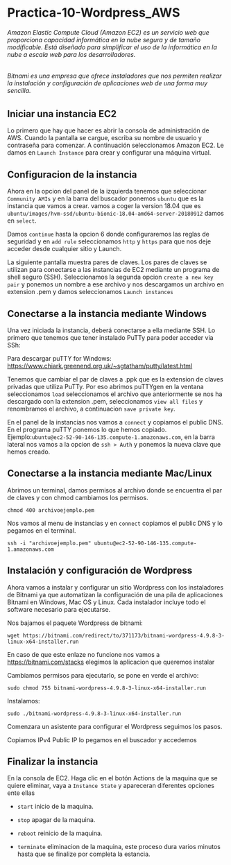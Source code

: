 # Practica-10-Wordpress_AWS
###### Amazon Elastic Compute Cloud (Amazon EC2) es un servicio web que proporciona capacidad informática en la nube segura y de tamaño modificable. Está diseñado para simplificar el uso de la informática en la nube a escala web para los desarrolladores.
###### Bitnami es una empresa que ofrece instaladores que nos permiten realizar la instalación y configuración de aplicaciones web de una forma muy sencilla.
## Iniciar una instancia EC2
Lo primero que hay que hacer es abrir la consola de administración de AWS. Cuando la pantalla se cargue, escriba su nombre de usuario y contraseña para comenzar. A continuación seleccionamos Amazon EC2.
Le damos en  ``Launch Instance`` para crear y configurar una máquina virtual.

## Configuracion de la instancia
Ahora en la opcion del panel de la izquierda tenemos que seleccionar ``Community AMIs`` y en la barra del buscador ponemos ``ubuntu`` que es la instancia que vamos a crear.
vamos a coger la version 18.04 que es ``ubuntu/images/hvm-ssd/ubuntu-bionic-18.04-amd64-server-20180912`` damos en ``select``.

Damos ``continue`` hasta la opcion 6 donde configuraremos las reglas de seguridad y en ``add rule`` seleccionamos ``http`` y ``https`` para que nos deje acceder desde cualquier sitio y Launch.

 La siguiente pantalla muestra pares de claves. Los pares de claves se utilizan para conectarse a las instancias de EC2 mediante un programa de shell seguro (SSH).
 Seleccionamos la segunda opcion ``create a new key pair`` y ponemos un nombre a ese archivo y nos descargamos un archivo en extension .pem y damos seleccionamos ``Launch instances``
 
 ## Conectarse a la instancia mediante Windows
 Una vez iniciada la instancia, deberá conectarse a ella mediante SSH.
 Lo primero que tenemos que tener instalado PuTTy para poder acceder via SSh: 
 
 Para descargar puTTY for Windows: https://www.chiark.greenend.org.uk/~sgtatham/putty/latest.html
 
Tenemos que cambiar el par de claves a .ppk que es la extension de claves privadas que utiliza PuTTy.
Por eso abrimos puTTYgen en la ventana seleccionamos ``load`` seleccionamos el archivo que anteriormente se nos ha descargado con la extension .pem, seleccionamos ``view all files`` y renombramos el archivo, a continuacion ``save private key``.

En el panel de la instancias nos vamos a ``connect`` y copiamos el public DNS. En el programa puTTY ponemos lo que hemos copiado. Ejemplo:``ubuntu@ec2-52-90-146-135.compute-1.amazonaws.com``, en la barra lateral nos vamos a la opcion de ``ssh > Auth`` y ponemos la nueva clave que hemos creado.

 ## Conectarse a la instancia mediante Mac/Linux 
 Abrimos un terminal, damos permisos al archivo donde se encuentra el par de claves y con chmod cambiamos los permisos.
 
 ``chmod 400 archivoejemplo.pem ``
 
 Nos vamos al menu de instancias y en ``connect`` copiamos el public DNS y lo pegamos en el terminal.
 
 ``ssh -i "archivoejemplo.pem" ubuntu@ec2-52-90-146-135.compute-1.amazonaws.com``

 ## Instalación y configuración de Wordpress
 Ahora vamos a instalar y configurar un sitio Wordpress con los instaladores de Bitnami ya que automatizan la configuración de una pila de aplicaciones Bitnami en Windows, Mac OS y Linux. Cada instalador incluye todo el software necesario para ejecutarse.

Nos bajamos el paquete Wordpress de bitnami:

 ``wget https://bitnami.com/redirect/to/371173/bitnami-wordpress-4.9.8-3-linux-x64-installer.run``
 
 En caso de que este enlaze no funcione nos vamos a  https://bitnami.com/stacks elegimos la aplicacion que queremos instalar 
  
 Cambiamos permisos para ejecutarlo, se pone en verde el archivo: 
 
 ``sudo chmod 755 bitnami-wordpress-4.9.8-3-linux-x64-installer.run``
 
 Instalamos:
 
 ``sudo ./bitnami-wordpress-4.9.8-3-linux-x64-installer.run``
 
 Comenzara un asistente para configurar el Wordpress seguimos los pasos.
 
 Copiamos IPv4 Public IP lo pegamos en el buscador y accedemos
 
 ## Finalizar la instancia
En la consola de EC2. Haga clic en el botón Actions de la maquina que se quiere eliminar, vaya a ``Instance State`` y apareceran diferentes opciones ente ellas

- ``start`` inicio  de la maquina.

- ``stop`` apagar  de la maquina.

- ``reboot`` reinicio de la maquina.

- ``terminate`` eliminacion de la  maquina, este proceso dura varios minutos hasta que se finalize por completa la estancia.
